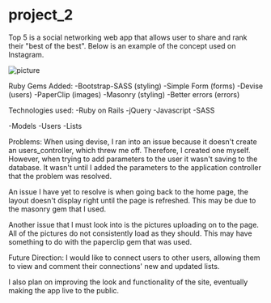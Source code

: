 # project_2

Top 5 is a social networking web app that allows user to share and rank their "best of the best". 
Below is an example of the concept used on Instagram.

![picture](http://i.imgur.com/bmnBZtj.png)

Ruby Gems Added:
-Bootstrap-SASS (styling)
-Simple Form (forms)
-Devise (users)
-PaperClip (images)
-Masonry (styling)
-Better errors (errors)

Technologies used:
-Ruby on Rails
-jQuery
-Javascript
-SASS

-Models
  -Users
  -Lists
  
Problems:
  When using devise, I ran into an issue because it doesn't create an users_controller, which threw me off. Therefore, I created one myself. However, when trying to add parameters to the user it wasn't saving to the database. It wasn't until I added the parameters to the application controller that the problem was resolved.
  
  An issue I have yet to resolve is when going back to the home page, the layout doesn't display right until the page is refreshed. This may be due to the masonry gem that I used.
  
  Another issue that I must look into is the pictures uploading on to the page. All of the pictures do not consistently load as they should. This may have something to do with the paperclip gem that was used.

Future Direction:
I would like to connect users to other users, allowing them to view and comment their connections' new and updated lists. 

I also plan on improving the look and functionality of the site, eventually making the app live to the public.
